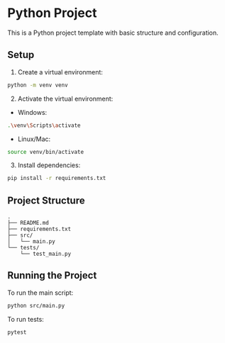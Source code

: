 # Python Project

This is a Python project template with basic structure and configuration.

## Setup

1. Create a virtual environment:
```bash
python -m venv venv
```

2. Activate the virtual environment:
- Windows:
```bash
.\venv\Scripts\activate
```
- Linux/Mac:
```bash
source venv/bin/activate
```

3. Install dependencies:
```bash
pip install -r requirements.txt
```

## Project Structure

```
.
├── README.md
├── requirements.txt
├── src/
│   └── main.py
└── tests/
    └── test_main.py
```

## Running the Project

To run the main script:
```bash
python src/main.py
```

To run tests:
```bash
pytest
``` 